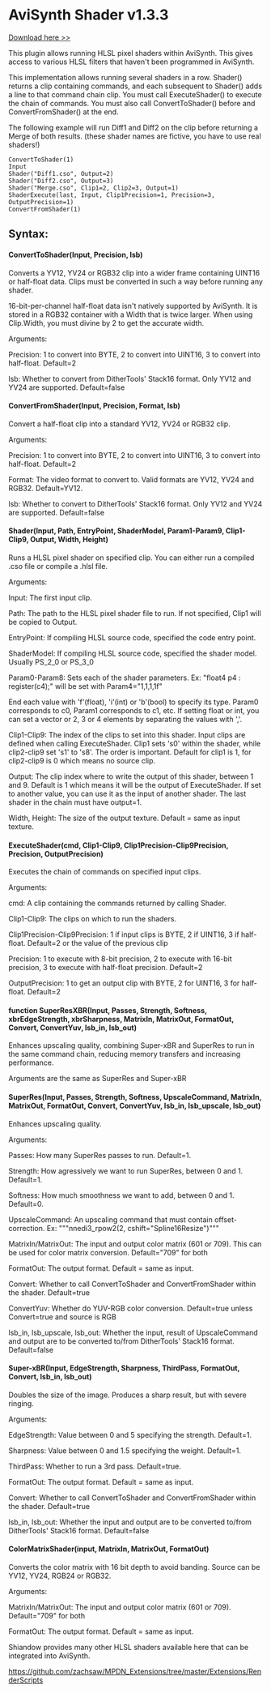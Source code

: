 # AviSynth Shader v1.3.3

<a href="https://github.com/mysteryx93/AviSynthShader/releases">Download here >></a>

This plugin allows running HLSL pixel shaders within AviSynth. This gives access to various HLSL filters that haven't been programmed in AviSynth.

This implementation allows running several shaders in a row. Shader() returns a clip containing commands, and each subsequent to Shader() adds a line to that command chain clip. You must call ExecuteShader() to execute the chain of commands. You must also call ConvertToShader() before and ConvertFromShader() at the end.

The following example will run Diff1 and Diff2 on the clip before returning a Merge of both results. (these shader names are fictive, you have to use real shaders!)

    ConvertToShader(1)
	Input
    Shader("Diff1.cso", Output=2)
    Shader("Diff2.cso", Output=3)
    Shader("Merge.cso", Clip1=2, Clip2=3, Output=1)
    ShaderExecute(last, Input, Clip1Precision=1, Precision=3, OutputPrecision=1)
    ConvertFromShader(1)

## Syntax:

#### ConvertToShader(Input, Precision, lsb)

Converts a YV12, YV24 or RGB32 clip into a wider frame containing UINT16 or half-float data. Clips must be converted in such a way before running any shader.

16-bit-per-channel half-float data isn't natively supported by AviSynth. It is stored in a RGB32 container with a Width that is twice larger. When using Clip.Width, you must divine by 2 to get the accurate width.

Arguments:

Precision: 1 to convert into BYTE, 2 to convert into UINT16, 3 to convert into half-float. Default=2

lsb: Whether to convert from DitherTools' Stack16 format. Only YV12 and YV24 are supported. Default=false

#### ConvertFromShader(Input, Precision, Format, lsb)

Convert a half-float clip into a standard YV12, YV24 or RGB32 clip.

Arguments:

Precision: 1 to convert into BYTE, 2 to convert into UINT16, 3 to convert into half-float. Default=2

Format: The video format to convert to. Valid formats are YV12, YV24 and RGB32. Default=YV12.

lsb: Whether to convert to DitherTools' Stack16 format. Only YV12 and YV24 are supported. Default=false

#### Shader(Input, Path, EntryPoint, ShaderModel, Param1-Param9, Clip1-Clip9, Output, Width, Height)

Runs a HLSL pixel shader on specified clip. You can either run a compiled .cso file or compile a .hlsl file.

Arguments:

Input: The first input clip.

Path: The path to the HLSL pixel shader file to run. If not specified, Clip1 will be copied to Output.

EntryPoint: If compiling HLSL source code, specified the code entry point.

ShaderModel: If compiling HLSL source code, specified the shader model. Usually PS_2_0 or PS_3_0

Param0-Param8: Sets each of the shader parameters.
Ex: "float4 p4 : register(c4);" will be set with Param4="1,1,1,1f"

End each value with 'f'(float), 'i'(int) or 'b'(bool) to specify its type.
Param0 corresponds to c0, Param1 corresponds to c1, etc.
If setting float or int, you can set a vector or 2, 3 or 4 elements by separating the values with ','.

Clip1-Clip9: The index of the clips to set into this shader. Input clips are defined when calling ExecuteShader. Clip1 sets 's0' within the shader, while clip2-clip9 set 's1' to 's8'. The order is important.
Default for clip1 is 1, for clip2-clip9 is 0 which means no source clip.

Output: The clip index where to write the output of this shader, between 1 and 9. Default is 1 which means it will be the output of ExecuteShader. If set to another value, you can use it as the input of another shader. The last shader in the chain must have output=1.

Width, Height: The size of the output texture. Default = same as input texture.

#### ExecuteShader(cmd, Clip1-Clip9, Clip1Precision-Clip9Precision, Precision, OutputPrecision)

Executes the chain of commands on specified input clips.

Arguments:

cmd: A clip containing the commands returned by calling Shader.

Clip1-Clip9: The clips on which to run the shaders.

Clip1Precision-Clip9Precision: 1 if input clips is BYTE, 2 if UINT16, 3 if half-float. Default=2 or the value of the previous clip

Precision: 1 to execute with 8-bit precision, 2 to execute with 16-bit precision, 3 to execute with half-float precision. Default=2

OutputPrecision: 1 to get an output clip with BYTE, 2 for UINT16, 3 for half-float. Default=2


#### function SuperResXBR(Input, Passes, Strength, Softness, xbrEdgeStrength, xbrSharpness, MatrixIn, MatrixOut, FormatOut, Convert, ConvertYuv, lsb_in, lsb_out)

Enhances upscaling quality, combining Super-xBR and SuperRes to run in the same command chain, reducing memory transfers and increasing performance.

Arguments are the same as SuperRes and Super-xBR


#### SuperRes(Input, Passes, Strength, Softness, UpscaleCommand, MatrixIn, MatrixOut, FormatOut, Convert, ConvertYuv, lsb_in, lsb_upscale, lsb_out)

Enhances upscaling quality.

Arguments:

Passes: How many SuperRes passes to run. Default=1.

Strength: How agressively we want to run SuperRes, between 0 and 1. Default=1.

Softness: How much smoothness we want to add, between 0 and 1. Default=0.

UpscaleCommand: An upscaling command that must contain offset-correction. Ex: """nnedi3_rpow2(2, cshift="Spline16Resize")"""

MatrixIn/MatrixOut: The input and output color matrix (601 or 709). This can be used for color matrix conversion. Default="709" for both

FormatOut: The output format. Default = same as input.

Convert: Whether to call ConvertToShader and ConvertFromShader within the shader. Default=true

ConvertYuv: Whether do YUV-RGB color conversion. Default=true unless Convert=true and source is RGB

lsb_in, lsb_upscale, lsb_out: Whether the input, result of UpscaleCommand and output are to be converted to/from DitherTools' Stack16 format. Default=false


#### Super-xBR(Input, EdgeStrength, Sharpness, ThirdPass, FormatOut, Convert, lsb_in, lsb_out)

Doubles the size of the image. Produces a sharp result, but with severe ringing.

Arguments:

EdgeStrength: Value between 0 and 5 specifying the strength. Default=1.

Sharpness: Value between 0 and 1.5 specifying the weight. Default=1.

ThirdPass: Whether to run a 3rd pass. Default=true.

FormatOut: The output format. Default = same as input.

Convert: Whether to call ConvertToShader and ConvertFromShader within the shader. Default=true

lsb_in, lsb_out: Whether the input and output are to be converted to/from DitherTools' Stack16 format. Default=false


#### ColorMatrixShader(input, MatrixIn, MatrixOut, FormatOut)

Converts the color matrix with 16 bit depth to avoid banding. Source can be YV12, YV24, RGB24 or RGB32.

Arguments:

MatrixIn/MatrixOut: The input and output color matrix (601 or 709). Default="709" for both

FormatOut: The output format. Default = same as input.



Shiandow provides many other HLSL shaders available here that can be integrated into AviSynth.

https://github.com/zachsaw/MPDN_Extensions/tree/master/Extensions/RenderScripts
